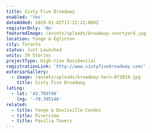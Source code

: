 ```yaml
---
title: Sixty Five Broadway
enabled: 'Yes'
dateAdded: 2020-01-02T17:22:22.000Z
registerOnly: 'No'
featuredImage: /assets/uploads/broadway-courtyard.jpg
location: Yonge & Eglinton
city: Toronto
status: Just Launched
units: 39 Stories
projectType: High-rise Residential
registrationLink: 'http://www.sixtyfivebroadway.com/'
exteriorGallery:
  - image: /assets/uploads/broadway-hero-072019.jpg
    title: Sixty Five Broadway
latLng:
  - lat: '43.709796'
    lng: '-79.395146'
related:
  - title: Yonge & Davisville Condos
  - title: Riverview
  - title: Pavilia Towers
---
```


